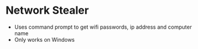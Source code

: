 # Network Stealer <br>
- Uses command prompt to get wifi passwords, ip address and computer name <br>
- Only works on Windows
